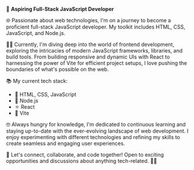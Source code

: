 🚀 **Aspiring Full-Stack JavaScript Developer**

🌐 Passionate about web technologies, I'm on a journey to become a proficient full-stack JavaScript developer. My toolkit includes HTML, CSS, JavaScript, and Node.js.

👩‍💻 Currently, I'm diving deep into the world of frontend development, exploring the intricacies of modern JavaScript frameworks, libraries, and build tools. From building responsive and dynamic UIs with React to harnessing the power of Vite for efficient project setups, I love pushing the boundaries of what's possible on the web.

📚 My current tech stack:
- 🌈 HTML, CSS, JavaScript
- 🚀 Node.js
- ⚛️ React
- 🔧 Vite

🤓 Always hungry for knowledge, I'm dedicated to continuous learning and staying up-to-date with the ever-evolving landscape of web development. I enjoy experimenting with different technologies and refining my skills to create seamless and engaging user experiences.

🌱 Let's connect, collaborate, and code together! Open to exciting opportunities and discussions about anything tech-related. 🚀✨
